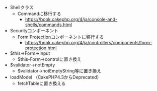 
- Shellクラス
  - Commandに移行する
    - https://book.cakephp.org/4/ja/console-and-shells/commands.html
- Securityコンポーネント
  - Form Protectionコンポーネントに移行する
    - https://book.cakephp.org/4/ja/controllers/components/form-protection.html
- $this->Form->input
  - $this-Form->controlに置き換え
- $validator->notEmpty
  - $validator->notEmptyString等に置き換え
- loadModel （CakePHP4.3からDeprecated）
  - fetchTableに置き換える 
  
